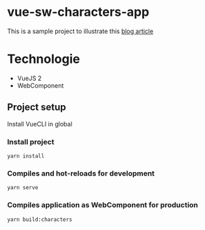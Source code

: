 # vue-sw-characters-app
This is a sample project to illustrate this [blog article]()

# Technologie
* VueJS 2
* WebComponent

## Project setup
Install VueCLI in global 

### Install project
```
yarn install
```

### Compiles and hot-reloads for development
```
yarn serve
```

### Compiles application as WebComponent for production
```
yarn build:characters
```
